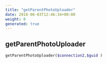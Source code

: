 ```yaml
---
title: "getParentPhotoUploader"
date: 2018-06-03T12:46:34+00:00
weight: 0
generated: true
---
```


## getParentPhotoUploader



```php
getParentPhotoUploader($connection2,$guid )
```





